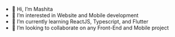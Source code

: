 - 👋 Hi, I’m Mashita
- 👀 I’m interested in Website and Mobile development
- 🌱 I’m currently learning ReactJS, Typescript, and Flutter
- 💞️ I’m looking to collaborate on any Front-End and Mobile project

<!---
**mashitaad/mashitaad** is a ✨ _special_ ✨ repository because its `README.md` (this file) appears on your GitHub profile.
--->
